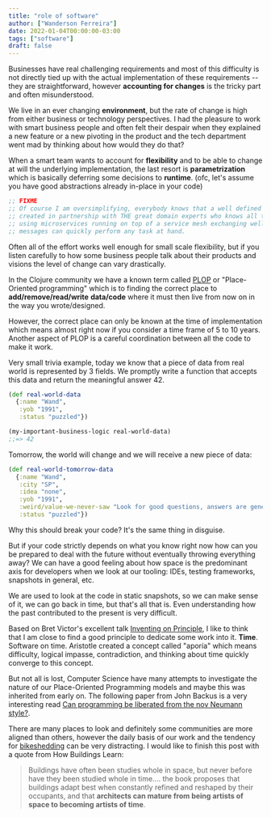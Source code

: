 ```yaml
---
title: "role of software"
author: ["Wanderson Ferreira"]
date: 2022-01-04T00:00:00-03:00
tags: ["software"]
draft: false
---
```


Businesses have real challenging requirements and most of this difficulty is not
directly tied up with the actual implementation of these requirements -- they
are straightforward, however **accounting for changes** is the tricky part and
often misunderstood.

We live in an ever changing **environment**, but the rate of change is high from
either business or technology perspectives. I had the pleasure to work with
smart business people and often felt their despair when they explained a new
feature or a new pivoting in the product and the tech department went mad by
thinking about how would they do that?

When a smart team wants to account for **flexibility** and to be able to change at
will the underlying implementation, the last resort is **parametrization** which is
basically deferring some decisions to **runtime**. (ofc, let's assume you have good
abstractions already in-place in your code)

```clojure
;; FIXME
;; Of course I am oversimplifying, everybody knows that a well defined context map
;; created in partnership with THE great domain experts who knows all the answers,
;; using microservices running on top of a service mesh exchanging well-defined
;; messages can quickly perform any task at hand.
```

Often all of the effort works well enough for small scale flexibility, but if
you listen carefully to how some business people talk about their products and
visions the level of change can vary drastically.

In the Clojure community we have a known term called [PLOP](https://www.infoq.com/presentations/Value-Values/) or "Place-Oriented
programming" which is to finding the correct place to **add/remove/read/write**
**data/code** where it must then live from now on in the way you wrote/designed.

However, the correct place can only be known at the time of implementation which
means almost right now if you consider a time frame of 5 to 10 years. Another
aspect of PLOP is a careful coordination between all the code to make it work.

Very small trivia example, today we know that a piece of data from real world is
represented by 3 fields. We promptly write a function that accepts this data and
return the meaningful answer 42.

```clojure
(def real-world-data
  {:name "Wand",
   :yob "1991",
   :status "puzzled"})

(my-important-business-logic real-world-data)
;;=> 42
```

Tomorrow, the world will change and we will receive a new piece of data:

```clojure
(def real-world-tomorrow-data
  {:name "Wand",
   :city "SP",
   :idea "none",
   :yob "1991",
   :weird/value-we-never-saw "Look for good questions, answers are generally boring"
   :status "puzzled"})
```

Why this should break your code? It's the same thing in disguise.

But if your code strictly depends on what you know right now how can you be
prepared to deal with the future without eventually throwing everything away? We
can have a good feeling about how space is the predominant axis for developers
when we look at our tooling: IDEs, testing frameworks, snapshots in general,
etc.

We are used to look at the code in static snapshots, so we can make sense of it,
we can go back in time, but that's all that is. Even understanding how the past
contributed to the present is very difficult.

Based on Bret Victor's excellent talk [Inventing on Principle](https://www.youtube.com/watch?v=PUv66718DII), I like to think
that I am close to find a good principle to dedicate some work into it. **Time**.
Software on time. Aristotle created a concept called "aporía" which means
difficulty, logical impasse, contradiction, and thinking about time quickly
converge to this concept.

But not all is lost, Computer Science have many attempts to investigate the
nature of our Place-Oriented Programming models and maybe this was inherited
from early on. The following paper from John Backus is a very interesting read
[Can programming be liberated from the nov Neumann style?](https://dl.acm.org/doi/10.1145/1283920.1283933).

There are many places to look and definitely some communities are more aligned
than others, however the daily basis of our work and the tendency for
[bikeshedding](https://www.youtube.com/watch?v=RvBX05gCZAw) can be very distracting. I would like to finish this post with a
quote from How Buildings Learn:

> Buildings have often been studies whole in space, but never before have they
> been studied whole in time.... the book proposes that buildings adapt best when
> constantly refined and reshaped by their occupants, and that **architects can
> mature from being artists of space to becoming artists of time**.
